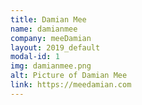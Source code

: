 ```yaml
---
title: Damian Mee
name: damianmee
company: meeDamian
layout: 2019_default
modal-id: 1
img: damianmee.png
alt: Picture of Damian Mee
link: https://meedamian.com
---
```

